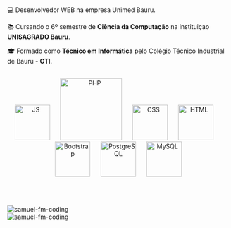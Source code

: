 <p>💻 Desenvolvedor WEB na empresa Unimed Bauru.</p>
<p>📚 Cursando o 6º semestre de <strong>Ciência da Computação</strong> na instituiçao <strong>UNISAGRADO Bauru</strong>.</p>
<p>🎓 Formado como <strong>Técnico em Informática</strong> pelo Colégio Técnico Industrial de Bauru - <strong>CTI</strong>.</p>


<br>

<div align="center">
  <img src="https://api.iconify.design/logos:javascript.svg" alt="JS" width="80px">
  &nbsp;&nbsp;&nbsp;&nbsp;
  <img src="https://api.iconify.design/logos:php.svg" alt="PHP" width="140px">
  &nbsp;&nbsp;&nbsp;&nbsp;
  <img src="https://api.iconify.design/logos:css-3.svg" alt="CSS" width="80px;">
  &nbsp;&nbsp;&nbsp;&nbsp;
  <img src="https://api.iconify.design/logos:html-5.svg" alt="HTML" width="80px;">
  &nbsp;&nbsp;&nbsp;&nbsp;
  <img src="https://api.iconify.design/logos:bootstrap.svg" alt="Bootstrap" width="80px;">
  &nbsp;&nbsp;&nbsp;&nbsp;
  <img src="https://api.iconify.design/logos:postgresql.svg" alt="PostgreSQL" width="80px;">
  &nbsp;&nbsp;&nbsp;&nbsp;
  <img src="https://api.iconify.design/logos:mysql.svg" alt="MySQL" width="80px;">
</div>

<br><br>

<div align="center">
    <img align="left" src="https://github-readme-stats.vercel.app/api?username=samuel-fm-coding&show_icons=true&locale=pt-br&theme=dark" alt="samuel-fm-coding" />
</div>

<br />

<div align="center">
     <img align="left" src="https://github-readme-stats.vercel.app/api/top-langs?username=samuel-fm-coding&show_icons=true&locale=pt-br&layout=compact&theme=tokyonight" alt="samuel-fm-coding" />
</div>
